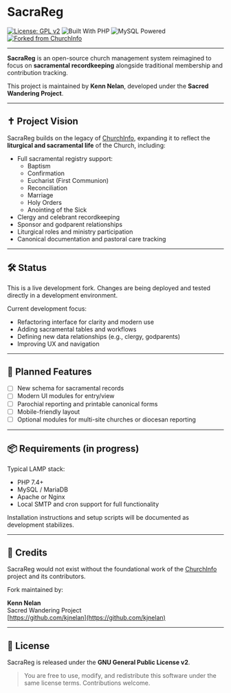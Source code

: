 # SacraReg

[![License: GPL v2](https://img.shields.io/badge/License-GPL_v2-blue.svg)](https://www.gnu.org/licenses/old-licenses/gpl-2.0.en.html)
![Built With PHP](https://img.shields.io/badge/built%20with-PHP-green.svg)
![MySQL Powered](https://img.shields.io/badge/database-MySQL-orange.svg)
[![Forked from ChurchInfo](https://img.shields.io/badge/forked%20from-ChurchInfo-blueviolet)](https://github.com/ChurchInfo/ChurchInfo)

---

**SacraReg** is an open-source church management system reimagined to focus on **sacramental recordkeeping** alongside traditional membership and contribution tracking.

This project is maintained by **Kenn Nelan**, developed under the **Sacred Wandering Project**.

---

## ✝️ Project Vision

SacraReg builds on the legacy of [ChurchInfo](https://github.com/ChurchInfo/ChurchInfo), expanding it to reflect the **liturgical and sacramental life** of the Church, including:

- Full sacramental registry support:
  - Baptism
  - Confirmation
  - Eucharist (First Communion)
  - Reconciliation
  - Marriage
  - Holy Orders
  - Anointing of the Sick
- Clergy and celebrant recordkeeping
- Sponsor and godparent relationships
- Liturgical roles and ministry participation
- Canonical documentation and pastoral care tracking

---

## 🛠️ Status

This is a live development fork. Changes are being deployed and tested directly in a development environment.

Current development focus:
- Refactoring interface for clarity and modern use
- Adding sacramental tables and workflows
- Defining new data relationships (e.g., clergy, godparents)
- Improving UX and navigation

---

## 🧭 Planned Features

- [ ] New schema for sacramental records
- [ ] Modern UI modules for entry/view
- [ ] Parochial reporting and printable canonical forms
- [ ] Mobile-friendly layout
- [ ] Optional modules for multi-site churches or diocesan reporting

---

## 📦 Requirements (in progress)

Typical LAMP stack:

- PHP 7.4+
- MySQL / MariaDB
- Apache or Nginx
- Local SMTP and cron support for full functionality

Installation instructions and setup scripts will be documented as development stabilizes.

---

## 🙏 Credits

SacraReg would not exist without the foundational work of the [ChurchInfo](https://github.com/ChurchInfo/ChurchInfo) project and its contributors.

Fork maintained by:

**Kenn Nelan**  
Sacred Wandering Project  
[https://github.com/kjnelan](https://github.com/kjnelan)

---

## 📜 License

SacraReg is released under the **GNU General Public License v2**.

> You are free to use, modify, and redistribute this software under the same license terms. Contributions welcome.
